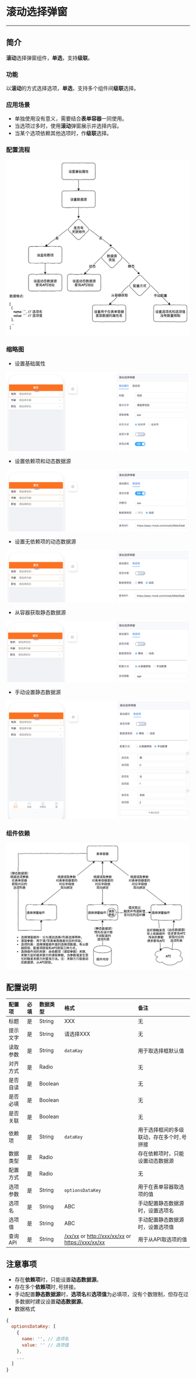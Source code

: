# 滚动选择弹窗 

----

## 简介
**滚动**选择弹窗组件，**单选**，支持**级联**。

### 功能
以**滚动**的方式选择选项，**单选**，支持多个组件间**级联**选择。

### 应用场景

* 单独使用没有意义，需要结合**表单容器**一同使用。
* 当选项过多时，使用**滚动**弹窗展示并选择内容。
* 当某个选项依赖其他选项时，作**级联**选择。

### 配置流程

![](images/poppicker-config-flow.png)

### 缩略图

* 设置基础属性

![](images/poppicker-1.png)

* 设置依赖项和动态数据源

![](images/poppicker-2.png)

* 设置无依赖项的动态数据源

![](images/poppicker-3.png)

* 从容器获取静态数据源

![](images/poppicker-4.png)

* 手动设置静态数据源

![](images/poppicker-5.png)

### 组件依赖

![](images/poppickerAndOtherRelation.png)

## 配置说明

|配置项|必填|数据类型|格式|备注|
|:--|:--|:--|:--|:--|
|标题|是|String|XXX|无|
|提示文字|是|String|请选择XXX|无|
|读取参数|是|String|`dataKay`|用于取选择框默认值|
|对齐方式|是|Radio||无|
|是否自读|是|Boolean||无|
|是否必填|是|Boolean||无|
|是否关联|是|Boolean||无|
|依赖项|是|String|`dataKey`|用于选择框间的多级联动，存在多个时`,`号拼接|
|数据类型|是|Radio||存在依赖项时，只能设置动态数据源|
|配置方式|是|Radio||无|
|选项参数|是|String|`optionsDataKey `|用于在表单容器取选项的值|
|选项名|是|String|ABC|手动配置静态数据源时，设置选项名|
|选项值|是|String|ABC|手动配置静态数据源时，设置选项值|
|查询API|是|String|[/xx/xx]() or [http://xxx/xx/xx]() or [https://xxx/xx/xx]()|用于从API取选项的值|

## 注意事项

* 存在**依赖项**时，只能设置**动态数据源**。
* 存在多个**依赖项**时`,`号拼接。
* 手动配置**静态数据源**时，**选项名**和**选项值**为必填项，没有个数限制，但存在过多数据时建议设置**动态数据源**。
* 数据格式
 
```javascript
{
  optionsDataKey: [
    {
      name: '', // 选项名
      value: '' // 选项值
    },
    ...
  ]
}
```
